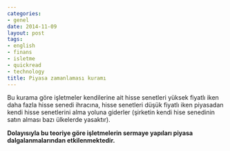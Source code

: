 ```yaml
---
categories:
- genel
date: 2014-11-09
layout: post
tags:
- english
- finans
- isletme
- quickread
- technology
title: Piyasa zamanlaması kuramı
---
```


Bu kurama göre işletmeler kendilerine ait hisse senetleri yüksek fiyatlı iken daha fazla hisse senedi ihracına, hisse senetleri düşük fiyatlı iken piyasadan kendi hisse senetlerini alma yoluna giderler (şirketin kendi hise senedinin satın alması bazı ülkelerde yasaktır).

**Dolayısıyla bu teoriye göre işletmelerin sermaye yapıları piyasa dalgalanmalarından etkilenmektedir.**
